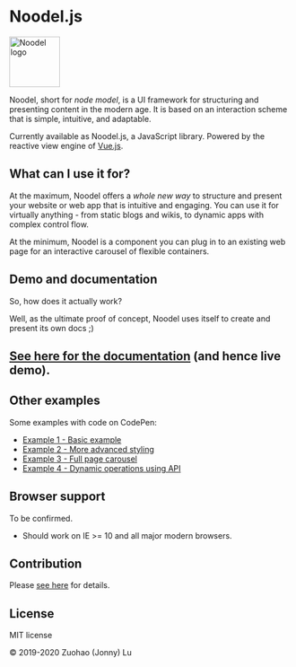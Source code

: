 # Noodel.js

<img alt="Noodel logo" src="docs/logo_256x256.png" width="90">

Noodel, short for *node model*, is a UI framework for structuring and presenting content in the modern age.
It is based on an interaction scheme that is simple, intuitive, and adaptable.

Currently available as Noodel.js, a JavaScript library. Powered by the reactive view engine of [Vue.js](https://vuejs.org/).

## What can I use it for?

At the maximum, Noodel offers a *whole new way* to structure and present your website or web app
that is intuitive and engaging. You can use it for virtually anything - from static blogs and wikis, to dynamic apps with complex control flow.

At the minimum, Noodel is a component you can plug in to an existing web page for an interactive carousel of flexible containers.

## Demo and documentation

So, how does it actually work? 

Well, as the ultimate proof of concept, Noodel uses itself to create and present its own docs ;)

## [See here for the documentation](https://zlu883.github.io/Noodel/) (and hence live demo).

## Other examples

Some examples with code on CodePen:

- [Example 1 - Basic example](https://codepen.io/zlu883/pen/pogbYWV)
- [Example 2 - More advanced styling](https://codepen.io/zlu883/pen/BajLdLr)
- [Example 3 - Full page carousel](https://codepen.io/zlu883/pen/XWXjVbL)
- [Example 4 - Dynamic operations using API](https://codepen.io/zlu883/pen/QWyGWag)

## Browser support

To be confirmed.

- Should work on IE >= 10 and all major modern browsers.

## Contribution

Please [see here](https://github.com/zlu883/Noodel/blob/master/CONTRIBUTING.md) for details.

## License

MIT license

© 2019-2020 Zuohao (Jonny) Lu
